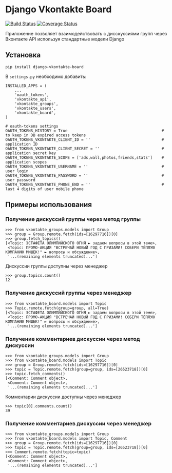 # Django Vkontakte Board

[![Build Status](https://travis-ci.org/ramusus/django-vkontakte-board.png?branch=master)](https://travis-ci.org/ramusus/django-vkontakte-board) [![Coverage Status](https://coveralls.io/repos/ramusus/django-vkontakte-board/badge.png?branch=master)](https://coveralls.io/r/ramusus/django-vkontakte-board)

Приложение позволяет взаимодействовать с дисскуссиями групп через Вконтакте API используя стандартные модели Django

## Установка

    pip install django-vkontakte-board

В `settings.py` необходимо добавить:

    INSTALLED_APPS = (
        ...
        'oauth_tokens',
        'vkontakte_api',
        'vkontakte_groups',
        'vkontakte_users',
        'vkontakte_board',
    )

    # oauth-tokens settings
    OAUTH_TOKENS_HISTORY = True                                         # to keep in DB expired access tokens
    OAUTH_TOKENS_VKONTAKTE_CLIENT_ID = ''                               # application ID
    OAUTH_TOKENS_VKONTAKTE_CLIENT_SECRET = ''                           # application secret key
    OAUTH_TOKENS_VKONTAKTE_SCOPE = ['ads,wall,photos,friends,stats']    # application scopes
    OAUTH_TOKENS_VKONTAKTE_USERNAME = ''                                # user login
    OAUTH_TOKENS_VKONTAKTE_PASSWORD = ''                                # user password
    OAUTH_TOKENS_VKONTAKTE_PHONE_END = ''                               # last 4 digits of user mobile phone

## Примеры использования

### Получение дискуссий группы через метод группы

    >>> from vkontakte_groups.models import Group
    >>> group = Group.remote.fetch(ids=[16297716])[0]
    >>> group.fetch_topics()
    [<Topic: ЭСТАФЕТА ОЛИМПИЙСКОГО ОГНЯ ► задаем вопросы в этой теме>,
     <Topic: ПРОМО-АКЦИЯ "ВСТРЕЧАЙ НОВЫЙ ГОД С ПРИЗАМИ! СОБЕРИ ТЁПЛУЮ КОМПАНИЮ МИШЕК!" ► вопросы и обсуждение>,
     '...(remaining elements truncated)...']

Дискуссии группы доступны через менеджер

    >>> group.topics.count()
    12

### Получение дискуссий группы через менеджер

    >>> from vkontakte_board.models import Topic
    >>> Topic.remote.fetch(group=group, all=True)
    [<Topic: ЭСТАФЕТА ОЛИМПИЙСКОГО ОГНЯ ► задаем вопросы в этой теме>,
     <Topic: ПРОМО-АКЦИЯ "ВСТРЕЧАЙ НОВЫЙ ГОД С ПРИЗАМИ! СОБЕРИ ТЁПЛУЮ КОМПАНИЮ МИШЕК!" ► вопросы и обсуждение>,
     '...(remaining elements truncated)...']

### Получение комментариев дискуссии через метод дискуссии

    >>> from vkontakte_groups.models import Group
    >>> from vkontakte_board.models import Topic
    >>> group = Group.remote.fetch(ids=[16297716])[0]
    >>> topic = Topic.remote.fetch(group=group, ids=[26523718])[0]
    >>> topic.fetch_comments()
    [<Comment: Comment object>,
     <Comment: Comment object>,
     '...(remaining elements truncated)...']

Комментарии дискуссии доступны через менеджер

    >>> topic[0].comments.count()
    39

### Получение комментариев дискуссии через менеджер

    >>> from vkontakte_groups.models import Group
    >>> from vkontakte_board.models import Topic, Comment
    >>> group = Group.remote.fetch(ids=[16297716])[0]
    >>> topic = Topic.remote.fetch(group=group, ids=[26523718])[0]
    >>> Comment.remote.fetch(topic=topic)
    [<Comment: Comment object>,
     <Comment: Comment object>,
     '...(remaining elements truncated)...']